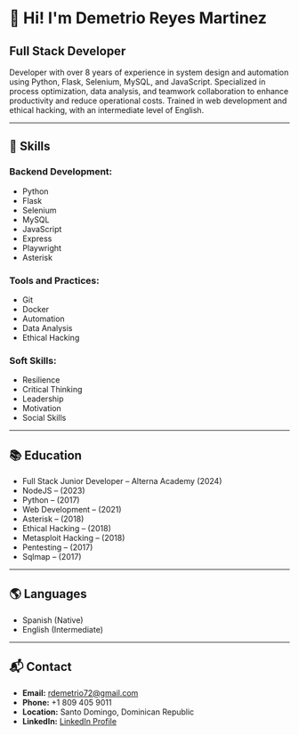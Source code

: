 # 👋 Hi! I'm Demetrio Reyes Martinez

## Full Stack Developer

Developer with over 8 years of experience in system design and automation using Python, Flask, Selenium, MySQL, and JavaScript. Specialized in process optimization, data analysis, and teamwork collaboration to enhance productivity and reduce operational costs. Trained in web development and ethical hacking, with an intermediate level of English.

---

## 🚀 Skills

### Backend Development:
- Python
- Flask
- Selenium
- MySQL
- JavaScript
- Express
- Playwright
- Asterisk

### Tools and Practices:
- Git
- Docker
- Automation
- Data Analysis
- Ethical Hacking

### Soft Skills:
- Resilience
- Critical Thinking
- Leadership
- Motivation
- Social Skills

---

## 📚 Education
- Full Stack Junior Developer – Alterna Academy (2024)
- NodeJS – (2023)
- Python – (2017)
- Web Development – (2021)
- Asterisk – (2018)
- Ethical Hacking – (2018)
- Metasploit Hacking – (2018)
- Pentesting – (2017)
- Sqlmap – (2017)

---

## 🌎 Languages
- Spanish (Native)
- English (Intermediate)

---

## 📬 Contact
- **Email:** rdemetrio72@gmail.com
- **Phone:** +1 809 405 9011
- **Location:** Santo Domingo, Dominican Republic
- **LinkedIn:** [LinkedIn Profile](#)
